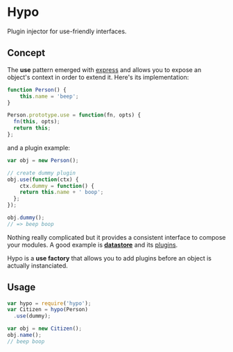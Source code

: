 Hypo
====

  Plugin injector for use-friendly interfaces.

## Concept

  The **use** pattern emerged with [express](http://github.com/visionmedia/express) and allows you to expose an object's context in order to extend it. Here's its implementation:

```js
function Person() {
	this.name = 'beep';
}

Person.prototype.use = function(fn, opts) {
  fn(this, opts);
  return this;
};
```
and a plugin example:
```js
var obj = new Person();

// create dummy plugin
obj.use(function(ctx) {
	ctx.dummy = function() {
    return this.name + ' boop';
  };
});

obj.dummy();
// => beep boop
```

  Nothing really complicated but it provides a consistent interface to compose your modules. A good example is **[datastore](http://github.com/bredele/datastore)** and its [plugins](http://github.com/bredele/datastore#plugins).

  Hypo is a **use factory** that allows you to add plugins before an object is actually instanciated.
  
## Usage

```js
var hypo = require('hypo');
var Citizen = hypo(Person)
  .use(dummy);

var obj = new Citizen();
obj.name();
// beep boop
```

